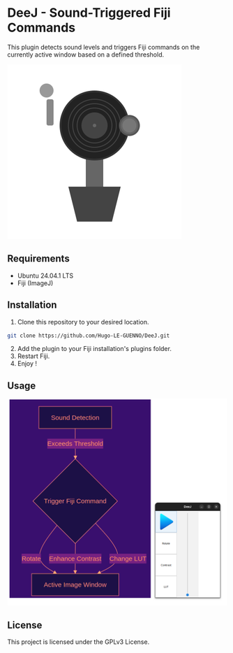 
# DeeJ - Sound-Triggered Fiji Commands  
This plugin detects sound levels and triggers Fiji commands on the currently active window based on a defined threshold.


![Logo](https://github.com/Hugo-LE-GUENNO/DeeJ/blob/main/DeeJ.svg)


## **Requirements**
- Ubuntu 24.04.1 LTS
- Fiji (ImageJ)


## **Installation**
1. Clone this repository to your desired location.
```sh
git clone https://github.com/Hugo-LE-GUENNO/DeeJ.git
```
2. Add the plugin to your Fiji installation's plugins folder.
3. Restart Fiji.
4. Enjoy !


## **Usage**
![Logo](https://github.com/Hugo-LE-GUENNO/DeeJ/blob/main/DeeJ_UI-schem.png)


## **License**
This project is licensed under the GPLv3 License.